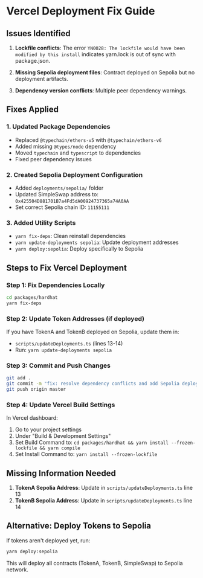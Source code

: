 # Vercel Deployment Fix Guide

## Issues Identified

1. **Lockfile conflicts**: The error `YN0028: The lockfile would have been modified by this install` indicates yarn.lock is out of sync with package.json.

2. **Missing Sepolia deployment files**: Contract deployed on Sepolia but no deployment artifacts.

3. **Dependency version conflicts**: Multiple peer dependency warnings.

## Fixes Applied

### 1. Updated Package Dependencies

- Replaced `@typechain/ethers-v5` with `@typechain/ethers-v6`
- Added missing `@types/node` dependency
- Moved `typechain` and `typescript` to dependencies
- Fixed peer dependency issues

### 2. Created Sepolia Deployment Configuration

- Added `deployments/sepolia/` folder
- Updated SimpleSwap address to: `0x425504D881701B7a4Fd5dA00924737365a74A0AA`
- Set correct Sepolia chain ID: `11155111`

### 3. Added Utility Scripts

- `yarn fix-deps`: Clean reinstall dependencies
- `yarn update-deployments sepolia`: Update deployment addresses
- `yarn deploy:sepolia`: Deploy specifically to Sepolia

## Steps to Fix Vercel Deployment

### Step 1: Fix Dependencies Locally
```bash
cd packages/hardhat
yarn fix-deps
```

### Step 2: Update Token Addresses (if deployed)
If you have TokenA and TokenB deployed on Sepolia, update them in:
- `scripts/updateDeployments.ts` (lines 13-14)
- Run: `yarn update-deployments sepolia`

### Step 3: Commit and Push Changes
```bash
git add .
git commit -m "fix: resolve dependency conflicts and add Sepolia deployment config"
git push origin master
```

### Step 4: Update Vercel Build Settings
In Vercel dashboard:
1. Go to your project settings
2. Under "Build & Development Settings"
3. Set Build Command to: `cd packages/hardhat && yarn install --frozen-lockfile && yarn compile`
4. Set Install Command to: `yarn install --frozen-lockfile`

## Missing Information Needed

1. **TokenA Sepolia Address**: Update in `scripts/updateDeployments.ts` line 13
2. **TokenB Sepolia Address**: Update in `scripts/updateDeployments.ts` line 14

## Alternative: Deploy Tokens to Sepolia

If tokens aren't deployed yet, run:
```bash
yarn deploy:sepolia
```

This will deploy all contracts (TokenA, TokenB, SimpleSwap) to Sepolia network.

